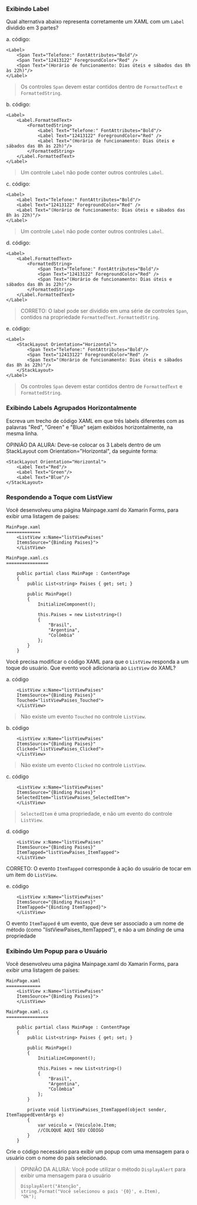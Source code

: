 ﻿### Exibindo Label ###

Qual alternativa abaixo representa corretamente um XAML 
com um `Label` dividido em 3 partes?

a. código:
```
<Label>
    <Span Text="Telefone:" FontAttributes="Bold"/>
    <Span Text="12413122" ForegroundColor="Red" />
    <Span Text="(Horário de funcionamento: Dias úteis e sábados das 8h às 22h)"/>
</Label>
```

> Os controles `Span` devem estar contidos dentro de
> `FormattedText` e `FormattedString`.

b. código:

```
<Label>
    <Label.FormattedText>
        <FormattedString>
            <Label Text="Telefone:" FontAttributes="Bold"/>
            <Label Text="12413122" ForegroundColor="Red" />
            <Label Text="(Horário de funcionamento: Dias úteis e sábados das 8h às 22h)"/>
        </FormattedString>
    </Label.FormattedText>
</Label>
```

> Um controle `Label` não pode conter outros controles
> `Label`.

c. código:
```
<Label>
    <Label Text="Telefone:" FontAttributes="Bold"/>
    <Label Text="12413122" ForegroundColor="Red" />
    <Label Text="(Horário de funcionamento: Dias úteis e sábados das 8h às 22h)"/>
</Label>
```

> Um controle `Label` não pode conter outros controles
> `Label`.

d. código:
```
<Label>
    <Label.FormattedText>
        <FormattedString>
            <Span Text="Telefone:" FontAttributes="Bold"/>
            <Span Text="12413122" ForegroundColor="Red" />
            <Span Text="(Horário de funcionamento: Dias úteis e sábados das 8h às 22h)"/>
        </FormattedString>
    </Label.FormattedText>
</Label>
```

> CORRETO:
> O label pode ser dividido em uma série de controles `Span`, contidos
> na propriedade `FormattedText.FormattedString`.
> 

e. código:
```
<Label>
    <StackLayout Orientation="Horizontal">
        <Span Text="Telefone:" FontAttributes="Bold"/>
        <Span Text="12413122" ForegroundColor="Red" />
        <Span Text="(Horário de funcionamento: Dias úteis e sábados das 8h às 22h)"/>
    </StackLayout>
</Label>
```

> Os controles `Span` devem estar contidos dentro de
> `FormattedText` e `FormattedString`.


### Exibindo Labels Agrupados Horizontalmente ###

Escreva um trecho de código XAML em que três labels
diferentes com as palavras "Red", "Green" e "Blue" sejam exibidos 
horizontalmente, na mesma linha.

OPINIÃO DA ALURA:
Deve-se colocar os 3 Labels dentro de um StackLayout com 
Orientation="Horizontal", da seguinte forma:

```
<StackLayout Orientation="Horizontal">
    <Label Text="Red"/>
    <Label Text="Green"/>
    <Label Text="Blue"/>
</StackLayout>
```

### Respondendo a Toque com ListView ###

Você desenvolveu uma página Mainpage.xaml
do Xamarin Forms, para exibir uma listagem de países:

```
MainPage.xaml
=============
    <ListView x:Name="listViewPaises" 
    ItemsSource="{Binding Paises}">
    </ListView>

MainPage.xaml.cs
================

    public partial class MainPage : ContentPage
    {
        public List<string> Paises { get; set; }

        public MainPage()
        {
            InitializeComponent();

            this.Paises = new List<string>()
            {
                "Brasil",
                "Argentina",
                "Colômbia"
            };
        }
    }
```

Você precisa modificar o código XAML para que o `ListView`
responda a um toque do usuário. Que evento você adicionaria
ao `ListView` do XAML?

a. código
```
    <ListView x:Name="listViewPaises" 
    ItemsSource="{Binding Paises}"
    Touched="listViewPaises_Touched">
    </ListView>
```
> Não existe um evento `Touched` no controle `ListView`.
> 

b. código
```
    <ListView x:Name="listViewPaises" 
    ItemsSource="{Binding Paises}"
    Clicked="listViewPaises_Clicked">
    </ListView>
```
> Não existe um evento `Clicked` no controle `ListView`.

c. código
```
    <ListView x:Name="listViewPaises" 
    ItemsSource="{Binding Paises}"
    SelectedItem="listViewPaises_SelectedItem">
    </ListView>
```
> `SelectedItem` é uma propriedade, e não um evento
> do controle `ListView`.

d. código
```
    <ListView x:Name="listViewPaises" 
    ItemsSource="{Binding Paises}"
    ItemTapped="listViewPaises_ItemTapped">
    </ListView>
```
CORRETO: O evento `ItemTapped` corresponde à ação do
usuário de tocar em um item do `ListView`.

e. código
```
    <ListView x:Name="listViewPaises" 
    ItemsSource="{Binding Paises}"
    ItemTapped="{Binding ItemTapped}">
    </ListView>
```
O evento `ItemTapped` é um evento, que deve ser associado
a um nome de método (como "listViewPaises_ItemTapped"),
e não a um _binding_ de uma propriedade

### Exibindo Um Popup para o Usuário ###

Você desenvolveu uma página Mainpage.xaml
do Xamarin Forms, para exibir uma listagem de países:

```
MainPage.xaml
=============
    <ListView x:Name="listViewPaises" 
    ItemsSource="{Binding Paises}">
    </ListView>

MainPage.xaml.cs
================

    public partial class MainPage : ContentPage
    {
        public List<string> Paises { get; set; }

        public MainPage()
        {
            InitializeComponent();

            this.Paises = new List<string>()
            {
                "Brasil",
                "Argentina",
                "Colômbia"
            };
        }

        private void listViewPaises_ItemTapped(object sender, ItemTappedEventArgs e)
        {
            var veiculo = (Veiculo)e.Item;
            //COLOQUE AQUI SEU CÓDIGO
        }
    }
```

Crie o código necessário para exibir um popup com 
uma mensagem para o usuário com o nome do país selecionado.

> OPINIÃO DA ALURA:
> Você pode utilizar o método `DisplayAlert` para
> exibir uma mensagem para o usuário 
> 
> ```
> DisplayAlert("Atenção",
> string.Format("Você selecionou o país '{0}', e.Item),
> "Ok");
> 
> ```
